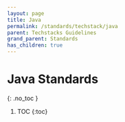 ```yaml
---
layout: page
title: Java
permalink: /standards/techstack/java
parent: Techstacks Guidelines
grand_parent: Standards
has_children: true
---
```


# Java Standards
{: .no_toc }

1. TOC
   {:toc}